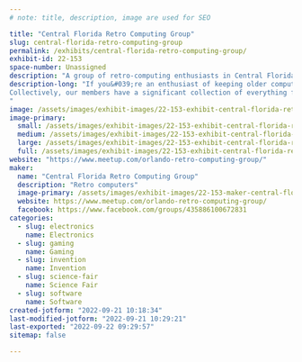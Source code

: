 ```yaml
---
# note: title, description, image are used for SEO

title: "Central Florida Retro Computing Group"
slug: central-florida-retro-computing-group
permalink: /exhibits/central-florida-retro-computing-group/
exhibit-id: 22-153
space-number: Unassigned
description: "A group of retro-computing enthusiasts in Central Florida."
description-long: "If you&#039;re an enthusiast of keeping older computers from the 80-90&#039;s or older alive, or just want to reminisce about computing back in those fun days, this is the group to be part of.  We&#039;re a casual no-fee club who meet casually to hang out and chat about and restore retro computers.
Collectively, our members have a significant collection of everything from KIM-1&#039;s and ZX81&#039;s through VIC-20&#039;s, Cocos, and up to rack-mount PDP&#039;s, and more.
"
image: /assets/images/exhibit-images/22-153-exhibit-central-florida-retro-computing-group-43-mfo2019-retro-computer-display-7138-large.jpg
image-primary: 
  small: /assets/images/exhibit-images/22-153-exhibit-central-florida-retro-computing-group-43-mfo2019-retro-computer-display-7138-small.jpg
  medium: /assets/images/exhibit-images/22-153-exhibit-central-florida-retro-computing-group-43-mfo2019-retro-computer-display-7138-medium.jpg
  large: /assets/images/exhibit-images/22-153-exhibit-central-florida-retro-computing-group-43-mfo2019-retro-computer-display-7138-large.jpg
  full: /assets/images/exhibit-images/22-153-exhibit-central-florida-retro-computing-group-43-mfo2019-retro-computer-display-7138-full.jpg
website: "https://www.meetup.com/orlando-retro-computing-group/"
maker: 
  name: "Central Florida Retro Computing Group"
  description: "Retro computers"
  image-primary: /assets/images/exhibit-images/22-153-maker-central-florida-retro-computing-group-mfo2019-retro-computer-display-medium.jpg
  website: https://www.meetup.com/orlando-retro-computing-group/
  facebook: https://www.facebook.com/groups/435886100672831
categories: 
  - slug: electronics
    name: Electronics
  - slug: gaming
    name: Gaming
  - slug: invention
    name: Invention
  - slug: science-fair
    name: Science Fair
  - slug: software
    name: Software
created-jotform: "2022-09-21 10:18:34"
last-modified-jotform: "2022-09-21 10:29:21"
last-exported: "2022-09-22 09:29:57"
sitemap: false

---
```

